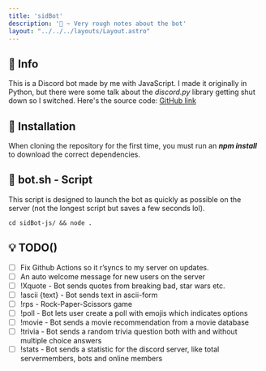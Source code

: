 ```yaml
---
title: 'sidBot'
description: '🌱 ~ Very rough notes about the bot'
layout: "../../../layouts/Layout.astro"
---
```


## 📝 Info

This is a Discord bot made by me with JavaScript. I made it originally in Python, but there were some talk about the *discord.py* library getting shut down so I switched. Here's the source code: [GitHub link](https://github.com/SindreKjelsrud/sidBot)

## 👷 Installation

When cloning the repository for the first time, you must run an ***npm install*** to download the correct dependencies.

## 🔨 bot.sh - Script

This script is designed to launch the bot as quickly as possible on the server (not the longest script but saves a few seconds lol).

`cd sidBot-js/ && node .`

## 💡 TODO()

- [ ] Fix Github Actions so it r’syncs to my server on updates.
- [ ] An auto welcome message for new users on the server
- [ ] !Xquote - Bot sends quotes from breaking bad, star wars etc.
- [ ] !ascii {text} - Bot sends text in ascii-form
- [ ] !rps - Rock-Paper-Scissors game
- [ ] !poll - Bot lets user create a poll with emojis which indicates options
- [ ] !movie - Bot sends a movie recommendation from a movie database
- [ ] !trivia - Bot sends a random trivia question both with and without multiple choice answers
- [ ] !stats - Bot sends a statistic for the discord server, like total servermembers, bots and online members
